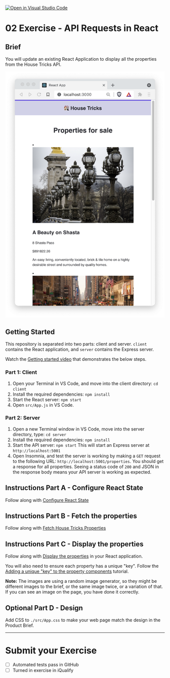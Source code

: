 [![Open in Visual Studio Code](https://classroom.github.com/assets/open-in-vscode-718a45dd9cf7e7f842a935f5ebbe5719a5e09af4491e668f4dbf3b35d5cca122.svg)](https://classroom.github.com/online_ide?assignment_repo_id=11031665&assignment_repo_type=AssignmentRepo)
# 02 Exercise - API Requests in React

## Brief

You will update an existing React Application to display all the properties from the House Tricks API.

![brief](docs/brief.png)

## Getting Started

This repository is separated into two parts: client and server. `client` contains the React application, and `server` contains the Express server.

Watch the [Getting started video](https://www.loom.com/share/b13b4853b5a24839844e52e0925af047) that demonstrates the below steps.

### Part 1: Client

1. Open your Terminal in VS Code, and move into the client directory: `cd client`
2. Install the required dependencies: `npm install`
3. Start the React server: `npm start`
4. Open `src/App.js` in VS Code.

### Part 2: Server

1. Open a new Terminal window in VS Code, move into the server directory, type: `cd server`
2. Install the required dependencies: `npm install`
3. Start the API server: `npm start` This will start an Express server at `http://localhost:5001`
4. Open Insomnia, and test the server is working by making a `GET` request to the following URL: `http://localhost:5001/properties`. You should get a response for all properties. Seeing a status code of `200` and JSON in the response body means your API server is working as expected.

## Instructions Part A - Configure React State

Follow along with [Configure React State](https://www.loom.com/share/cb3afc4a99c74a2b8746945fbf06f950)

## Instructions Part B - Fetch the properties

Follow along with [Fetch House Tricks Properties](https://www.loom.com/share/875f1ced3c154c6699112cf04425c6ec)

## Instructions Part C - Display the properties

Follow along with [Display the properties](https://www.loom.com/share/1d16302e8eb240cca5c2aef26814fed1) in your React application.

You will also need to ensure each property has a unique "key". Follow the [Adding a unique "key" to the property components](https://www.loom.com/share/ba0ed48ba1734a00a7feec0c1d4f8564) tutorial.

**Note:** The images are using a random image generator, so they might be different images to the brief, or the same image twice, or a variation of that. If you can see an image on the page, you have done it correctly.

## Optional Part D - Design

Add CSS to `./src/App.css` to make your web page match the design in the Product Brief.

---

# Submit your Exercise

- [ ] Automated tests pass in GitHub
- [ ] Turned in exercise in iQualify
